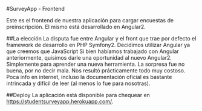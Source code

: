 #SurveyApp - Frontend

Este es el frontend de nuestra aplicación para cargar encuestas de preinscripción.
El mismo está desarrollado en Angular2. 


##La elección
La disputa fue entre Angular y el front que trae por defecto el framework de desarrollo en PHP Symfony2. Decidimos utilizar Angular ya que creemos que JavaScript 
Si bien habíamos trabajado con Angular anteriormente, quisimos darle una oportunidad al nuevo Angular2. Simplemente para aprender una nueva herramienta. 
La sorpresa fue no buena, por no decir mala. Nos resultó prácticamente todo muy costoso. Poca info en internet, incluso la documentación oficial es bastante intrincada y difícil de leer (al menos lo fue para nosotras).


##Deploy
La aplicación está disponible para chequear en https://studentsurveyapp.herokuapp.com/.

